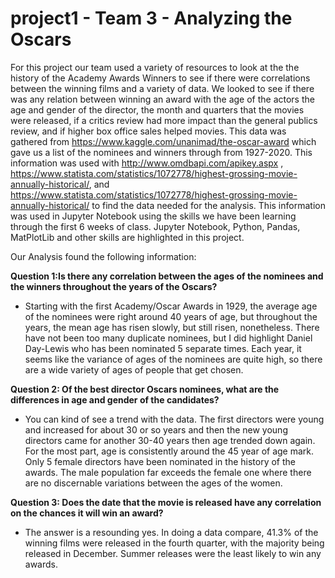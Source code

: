 # project1 - Team 3 - Analyzing the Oscars

For this project our team used a variety of resources to look at the the history of the Academy Awards Winners to see if there were correlations between the winning films and a variety of data.  We looked to see if there was any relation between winning an award with the age of the actors the age and gender of the director, the month and quarters that the movies were released, if a critics review had more impact than the general publics review, and if higher box office sales helped movies.  This data was gathered from https://www.kaggle.com/unanimad/the-oscar-award which gave us a list of the nominees and winners through from 1927-2020.  This information was used with http://www.omdbapi.com/apikey.aspx , https://www.statista.com/statistics/1072778/highest-grossing-movie-annually-historical/, and https://www.statista.com/statistics/1072778/highest-grossing-movie-annually-historical/  to find the data needed for the analysis.   This information was used in Jupyter Notebook using the skills we have been learning through the first 6 weeks of class.  Jupyter Notebook, Python, Pandas, MatPlotLib and other skills are highlighted in this project. 

Our Analysis found the following information:


 

**Question 1:Is there any correlation between the ages of the nominees and the winners throughout the years of the Oscars?**
- Starting with the first Academy/Oscar Awards in 1929, the average age of the nominees were right around 40 years of age, but throughout the years, the mean age has risen slowly, but still risen, nonetheless. There have not been too many duplicate nominees, but I did highlight Daniel Day-Lewis who has been nominated 5 separate times. Each year, it seems like the variance of ages of the nominees are quite high, so there are a wide variety of ages of people that get chosen.

**Question 2: Of the best director Oscars nominees, what are the differences in age and gender of the candidates?**
- You can kind of see a trend with the data. The first directors were young and increased for about 30 or so years and then the new young directors came for another 30-40 years then age trended down again. For the most part, age is consistently around the 45 year of age mark. Only 5 female directors have been nominated in the history of the awards. The male population far exceeds the female one where there are no discernable variations between the ages of the women.


**Question 3: Does the date that the movie is released have any correlation on the chances it will win an award?**
- The answer is a resounding yes.  In doing a data compare, 41.3% of the winning films were released in the fourth quarter, with the majority being released in December.  Summer releases were the least likely to win any awards.
